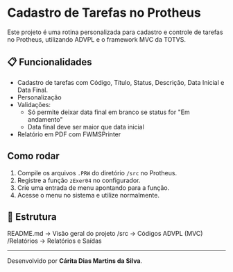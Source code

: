 # Cadastro de Tarefas no Protheus

Este projeto é uma rotina personalizada para cadastro e controle de tarefas no Protheus, utilizando ADVPL e o framework MVC da TOTVS.

## 📋 Funcionalidades

- Cadastro de tarefas com 
  Código, Título, Status, Descrição, Data Inicial e Data Final.
- Personalização 
- Validações:
  - Só permite deixar data final em branco se status for "Em andamento"
  - Data final deve ser maior que data inicial
- Relatório em PDF com FWMSPrinter

##  Como rodar

1. Compile os arquivos `.PRW` do diretório `/src` no Protheus.
2. Registre a função `zExer04` no configurador.
3. Crie uma entrada de menu apontando para a função.
4. Acesse o menu no sistema e utilize normalmente.


## 📁 Estrutura

README.md → Visão geral do projeto
/src → Códigos ADVPL (MVC) 
/Relatórios → Relatórios e Saídas



---

Desenvolvido por **Cárita Dias Martins da Silva**.

